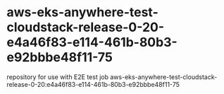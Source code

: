 # aws-eks-anywhere-test-cloudstack-release-0-20-e4a46f83-e114-461b-80b3-e92bbbe48f11-75
repository for use with E2E test job aws-eks-anywhere-test-cloudstack-release-0-20:e4a46f83-e114-461b-80b3-e92bbbe48f11-75
